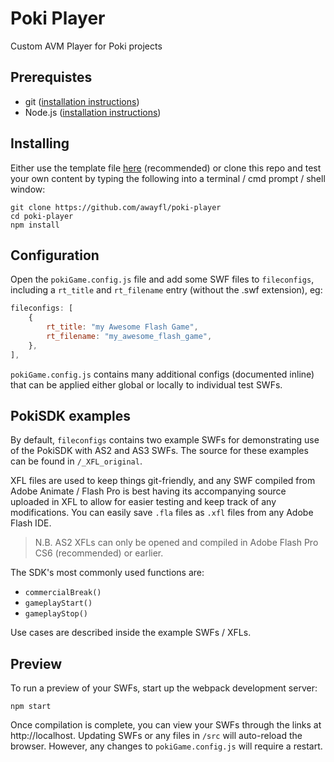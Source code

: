 # Poki Player
Custom AVM Player for Poki projects

## Prerequistes ##
 - git ([installation instructions](https://git-scm.com/book/en/v2/Getting-Started-Installing-Git))
 - Node.js ([installation instructions](https://nodejs.org/en/learn/getting-started/how-to-install-nodejs))

## Installing ##
Either use the template file [here](https://github.com/awayfl/poki-template) (recommended) or clone this repo and test your own content by typing the following into a terminal / cmd prompt / shell window:
```shell
git clone https://github.com/awayfl/poki-player
cd poki-player
npm install
```

## Configuration ##
Open the `pokiGame.config.js` file and add some SWF files to `fileconfigs`, including a `rt_title` and `rt_filename` entry (without the .swf extension), eg:

```javascript
fileconfigs: [
    {
        rt_title: "my Awesome Flash Game",
        rt_filename: "my_awesome_flash_game",
    },
],
```

`pokiGame.config.js` contains many additional configs (documented inline) that can be applied either global or locally to individual test SWFs.

## PokiSDK examples ##
By default,  `fileconfigs` contains two example SWFs for demonstrating use of the PokiSDK with AS2 and AS3 SWFs. The source for these examples can be found in `/_XFL_original`.

XFL files are used to keep things git-friendly, and any SWF compiled from Adobe Animate  / Flash Pro is best having its accompanying source uploaded in XFL to allow for easier testing and keep track of any modifications. You can easily save  `.fla` files as `.xfl` files from any Adobe Flash IDE.

> N.B. AS2 XFLs can only be opened and compiled in Adobe Flash Pro CS6 (recommended) or earlier.

The SDK's most commonly used functions are:
 - `commercialBreak()`
 - `gameplayStart()`
 - `gameplayStop()`

Use cases are described inside the example SWFs / XFLs.

## Preview ##

To run a preview of your SWFs, start up the webpack development server:

```shell
npm start
```
Once compilation is complete, you can view your SWFs through the links at http://localhost. Updating SWFs or any files in  `/src` will auto-reload the browser. However, any changes to `pokiGame.config.js` will require a restart.